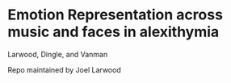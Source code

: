 # Emotion Representation across music and faces in alexithymia 

Larwood, Dingle, and Vanman

Repo maintained by Joel Larwood